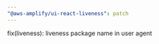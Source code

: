```yaml
---
"@aws-amplify/ui-react-liveness": patch
---
```


fix(liveness): liveness package name in user agent
